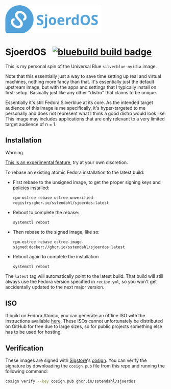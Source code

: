 
<img src="https://github.com/sstendahl/SjoerdOS/raw/main/files/system/usr/share/pixmaps/fedora_logo.svg" width="300">

# SjoerdOS &nbsp; [![bluebuild build badge](https://github.com/sstendahl/sjoerdos/actions/workflows/build.yml/badge.svg)](https://github.com/sstendahl/sjoerdos/actions/workflows/build.yml)

This is my personal spin of the Universal Blue `silverblue-nvidia` image.

Note that this essentially just a way to save time setting up real and virtual machines, nothing more fancy than that. It's essentially just the default upstream image, but with the apps and settings that I typically install on first-setup. Basically just like any other "distro" that claims to be unique. 

Essentially it's still Fedora Silverblue at its core.
As the intended target audience of this image is me specifically, it's hyper-targeted to me personally and does not represent what I think a good distro would look like. This image may includes applications that are only relevant to a very limited target audience of n = 1.


## Installation

> [!WARNING]  
> [This is an experimental feature](https://www.fedoraproject.org/wiki/Changes/OstreeNativeContainerStable), try at your own discretion.

To rebase an existing atomic Fedora installation to the latest build:

- First rebase to the unsigned image, to get the proper signing keys and policies installed:
  ```
  rpm-ostree rebase ostree-unverified-registry:ghcr.io/sstendahl/sjoerdos:latest
  ```
- Reboot to complete the rebase:
  ```
  systemctl reboot
  ```
- Then rebase to the signed image, like so:
  ```
  rpm-ostree rebase ostree-image-signed:docker://ghcr.io/sstendahl/sjoerdos:latest
  ```
- Reboot again to complete the installation
  ```
  systemctl reboot
  ```

The `latest` tag will automatically point to the latest build. That build will still always use the Fedora version specified in `recipe.yml`, so you won't get accidentally updated to the next major version.

## ISO

If build on Fedora Atomic, you can generate an offline ISO with the instructions available [here](https://blue-build.org/learn/universal-blue/#fresh-install-from-an-iso). These ISOs cannot unfortunately be distributed on GitHub for free due to large sizes, so for public projects something else has to be used for hosting.

## Verification

These images are signed with [Sigstore](https://www.sigstore.dev/)'s [cosign](https://github.com/sigstore/cosign). You can verify the signature by downloading the `cosign.pub` file from this repo and running the following command:

```bash
cosign verify --key cosign.pub ghcr.io/sstendahl/sjoerdos
```
